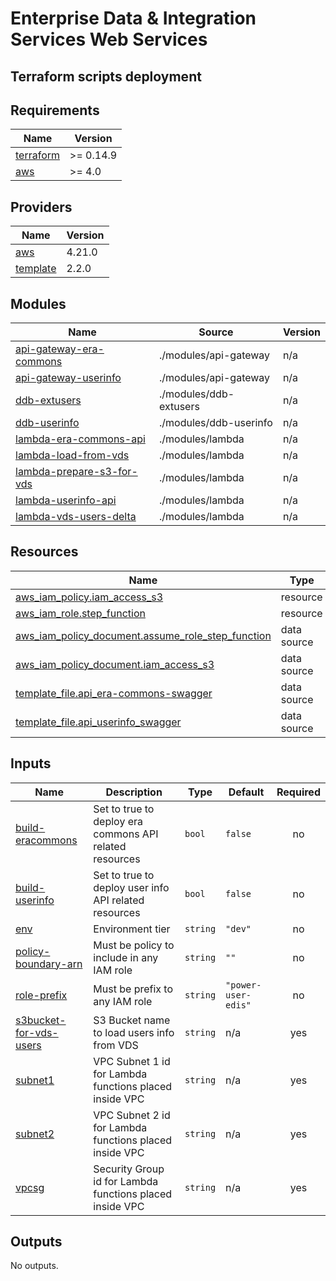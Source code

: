 # Enterprise Data & Integration Services Web Services

## Terraform scripts deployment

<!-- BEGIN_TF_DOCS -->
## Requirements

| Name | Version |
|------|---------|
| <a name="requirement_terraform"></a> [terraform](#requirement\_terraform) | >= 0.14.9 |
| <a name="requirement_aws"></a> [aws](#requirement\_aws) | >= 4.0 |

## Providers

| Name | Version |
|------|---------|
| <a name="provider_aws"></a> [aws](#provider\_aws) | 4.21.0 |
| <a name="provider_template"></a> [template](#provider\_template) | 2.2.0 |

## Modules

| Name | Source | Version |
|------|--------|---------|
| <a name="module_api-gateway-era-commons"></a> [api-gateway-era-commons](#module\_api-gateway-era-commons) | ./modules/api-gateway | n/a |
| <a name="module_api-gateway-userinfo"></a> [api-gateway-userinfo](#module\_api-gateway-userinfo) | ./modules/api-gateway | n/a |
| <a name="module_ddb-extusers"></a> [ddb-extusers](#module\_ddb-extusers) | ./modules/ddb-extusers | n/a |
| <a name="module_ddb-userinfo"></a> [ddb-userinfo](#module\_ddb-userinfo) | ./modules/ddb-userinfo | n/a |
| <a name="module_lambda-era-commons-api"></a> [lambda-era-commons-api](#module\_lambda-era-commons-api) | ./modules/lambda | n/a |
| <a name="module_lambda-load-from-vds"></a> [lambda-load-from-vds](#module\_lambda-load-from-vds) | ./modules/lambda | n/a |
| <a name="module_lambda-prepare-s3-for-vds"></a> [lambda-prepare-s3-for-vds](#module\_lambda-prepare-s3-for-vds) | ./modules/lambda | n/a |
| <a name="module_lambda-userinfo-api"></a> [lambda-userinfo-api](#module\_lambda-userinfo-api) | ./modules/lambda | n/a |
| <a name="module_lambda-vds-users-delta"></a> [lambda-vds-users-delta](#module\_lambda-vds-users-delta) | ./modules/lambda | n/a |

## Resources

| Name | Type |
|------|------|
| [aws_iam_policy.iam_access_s3](https://registry.terraform.io/providers/hashicorp/aws/latest/docs/resources/iam_policy) | resource |
| [aws_iam_role.step_function](https://registry.terraform.io/providers/hashicorp/aws/latest/docs/resources/iam_role) | resource |
| [aws_iam_policy_document.assume_role_step_function](https://registry.terraform.io/providers/hashicorp/aws/latest/docs/data-sources/iam_policy_document) | data source |
| [aws_iam_policy_document.iam_access_s3](https://registry.terraform.io/providers/hashicorp/aws/latest/docs/data-sources/iam_policy_document) | data source |
| [template_file.api_era-commons-swagger](https://registry.terraform.io/providers/hashicorp/template/latest/docs/data-sources/file) | data source |
| [template_file.api_userinfo_swagger](https://registry.terraform.io/providers/hashicorp/template/latest/docs/data-sources/file) | data source |

## Inputs

| Name | Description | Type | Default | Required |
|------|-------------|------|---------|:--------:|
| <a name="input_build-eracommons"></a> [build-eracommons](#input\_build-eracommons) | Set to true to deploy era commons API related resources | `bool` | `false` | no |
| <a name="input_build-userinfo"></a> [build-userinfo](#input\_build-userinfo) | Set to true to deploy user info API related resources | `bool` | `false` | no |
| <a name="input_env"></a> [env](#input\_env) | Environment tier | `string` | `"dev"` | no |
| <a name="input_policy-boundary-arn"></a> [policy-boundary-arn](#input\_policy-boundary-arn) | Must be policy to include in any IAM role | `string` | `""` | no |
| <a name="input_role-prefix"></a> [role-prefix](#input\_role-prefix) | Must be prefix to any IAM role | `string` | `"power-user-edis"` | no |
| <a name="input_s3bucket-for-vds-users"></a> [s3bucket-for-vds-users](#input\_s3bucket-for-vds-users) | S3 Bucket name to load users info from VDS | `string` | n/a | yes |
| <a name="input_subnet1"></a> [subnet1](#input\_subnet1) | VPC Subnet 1 id for Lambda functions placed inside VPC | `string` | n/a | yes |
| <a name="input_subnet2"></a> [subnet2](#input\_subnet2) | VPC Subnet 2 id for Lambda functions placed inside VPC | `string` | n/a | yes |
| <a name="input_vpcsg"></a> [vpcsg](#input\_vpcsg) | Security Group id for Lambda functions placed inside VPC | `string` | n/a | yes |

## Outputs

No outputs.
<!-- END_TF_DOCS -->